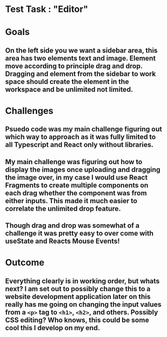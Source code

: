 

# Test Task : "Editor"  

# Goals

## On the left side you we want a sidebar area, this area has two elements text and image. Element move according to principle drag and drop. Dragging and element from the sidebar to work space should create the element in the workspace and be unlimited not limited. 


 
# Challenges 

## Psuedo code was my main challenge figuring out which way to approach as it was fully limited to all Typescript and React only without libraries. 

## My main challenge was figuring out how to display the images once uploading and dragging the image over, in my case I would use React Fragments to create multiple components on each drag whether the component was from either inputs. This made it much easier to correlate the unlimited drop feature. 

## Though drag and drop was somewhat of a challenge it was pretty easy to over come with useState and Reacts Mouse Events! 



# Outcome

## Everything clearly is in working order, but whats next? I am set out to possibly change this to a website development application later on this really has me going on changing the input values from a `<p>` tag to `<h1>`, `<h2>`, and others. Possibly CSS editing? Who knows, this could be some cool this I develop on my end. 



